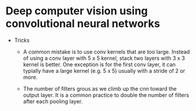 # Deep computer vision using convolutional neural networks

* Tricks
  
  * A common mistake is to use conv kernels that are too large. Instead of using a conv layer with 5 x 5 kernel, stack two layers with 3 x 3 kernel is better. One exception is for the first conv layer, it can typially have a large kernel (e.g. 5 x 5) usually with a stride of 2 or more. 

  * The number of filters grous as we climb up the cnn toward the output layer. It is a common practice to double the number of filters after each pooling layer. 
